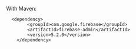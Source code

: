 With Maven: 

      <dependency>
            <groupId>com.google.firebase</groupId>
            <artifactId>firebase-admin</artifactId>
            <version>5.2.0</version>
        </dependency>
